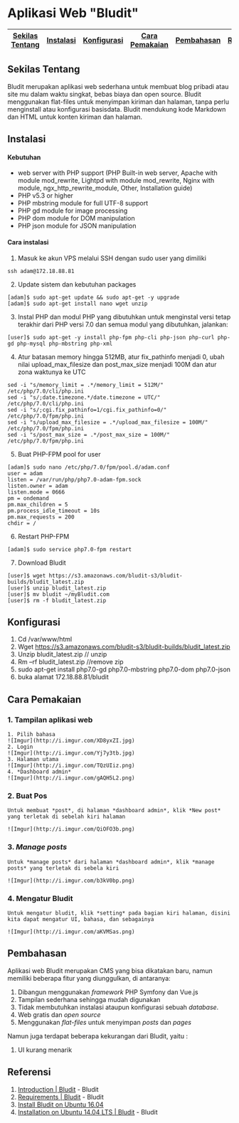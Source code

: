 # Aplikasi Web "Bludit"

[Sekilas Tentang](#sekilas-tentang) | [Instalasi](#instalasi) | [Konfigurasi](#konfigurasi) | [Cara Pemakaian](#cara-pemakaian) | [Pembahasan](#pembahasan) | [Referensi](#referensi)
:---:|:---:|:---:|:---:|:---:|:---:

## Sekilas Tentang 

Bludit merupakan aplikasi web sederhana untuk membuat blog pribadi atau site mu dalam waktu singkat, bebas biaya dan open source. Bludit menggunakan flat-files untuk menyimpan kiriman dan halaman, tanpa perlu menginstall atau konfigurasi basisdata. Bludit mendukung kode Markdown dan HTML untuk konten kiriman dan halaman.


## Instalasi
#### Kebutuhan
- web server with PHP support (PHP Built-in web server, Apache with module mod_rewrite, Lightpd with module mod_rewrite, Nginx with module, ngx_http_rewrite_module, Other, Installation guide)
- PHP v5.3 or higher
- PHP mbstring module for full UTF-8 support
- PHP gd module for image processing
- PHP dom module for DOM manipulation
- PHP json module for JSON manipulation

#### Cara instalasi
1. Masuk ke akun VPS melalui SSH dengan sudo user yang dimiliki 
```
ssh adam@172.18.88.81
```

2. Update sistem dan kebutuhan packages
```
[adam]$ sudo apt-get update && sudo apt-get -y upgrade
[adam]$ sudo apt-get install nano wget unzip
```

3. Instal PHP dan modul PHP yang dibutuhkan
untuk menginstal versi tetap terakhir dari PHP versi 7.0 dan semua modul yang dibutuhkan, jalankan:
```
[user]$ sudo apt-get -y install php-fpm php-cli php-json php-curl php-gd php-mysql php-mbstring php-xml
```

4. Atur batasan memory hingga 512MB, atur fix_pathinfo menjadi 0, ubah nilai upload_max_filesize dan post_max_size menjadi 100M dan atur zona waktunya ke UTC
```
sed -i "s/memory_limit = .*/memory_limit = 512M/" /etc/php/7.0/cli/php.ini
sed -i "s/;date.timezone.*/date.timezone = UTC/" /etc/php/7.0/cli/php.ini
sed -i "s/;cgi.fix_pathinfo=1/cgi.fix_pathinfo=0/" /etc/php/7.0/fpm/php.ini
sed -i "s/upload_max_filesize = .*/upload_max_filesize = 100M/" /etc/php/7.0/fpm/php.ini
sed -i "s/post_max_size = .*/post_max_size = 100M/" /etc/php/7.0/fpm/php.ini
```

5. Buat PHP-FPM pool for user
```
[adam]$ sudo nano /etc/php/7.0/fpm/pool.d/adam.conf
user = adam
listen = /var/run/php/php7.0-adam-fpm.sock
listen.owner = adam
listen.mode = 0666
pm = ondemand
pm.max_children = 5
pm.process_idle_timeout = 10s
pm.max_requests = 200
chdir = /
```

6. Restart PHP-FPM
```
[adam]$ sudo service php7.0-fpm restart
```

7. Download Bludit
```
[user]$ wget https://s3.amazonaws.com/bludit-s3/bludit-builds/bludit_latest.zip
[user]$ unzip bludit_latest.zip
[user]$ mv bludit ~/myBludit.com
[user]$ rm -f bludit_latest.zip
```

## Konfigurasi

1.	Cd /var/www/html 
2.	Wget https://s3.amazonaws.com/bludit-s3/bludit-builds/bludit_latest.zip
3.	Unzip bludit_latest.zip // unzip
4.	Rm –rf bludit_latest.zip //remove zip
5.	sudo apt-get install php7.0-gd php7.0-mbstring php7.0-dom php7.0-json
6.	buka alamat 172.18.88.81/bludit

## Cara Pemakaian
### 1. Tampilan aplikasi web
	1. Pilih bahasa
	![Imgur](http://i.imgur.com/XD8yxZI.jpg)
	2. Login 
	![Imgur](http://i.imgur.com/Yj7y3tb.jpg)
    3. Halaman utama
    ![Imgur](http://i.imgur.com/TQzUIiz.png)
	4. *Dashboard admin*
	![Imgur](http://i.imgur.com/gAQH5L2.png)
	
### 2. Buat Pos
	Untuk membuat *post*, di halaman *dashboard admin*, klik *New post* yang terletak di sebelah kiri halaman
	
	![Imgur](http://i.imgur.com/QiOFO3b.png)
	
### 3. *Manage posts*
	Untuk *manage posts* dari halaman *dashboard admin*, klik *manage posts* yang terletak di sebela kiri
	
    ![Imgur](http://i.imgur.com/b3kV0bp.png)
	
### 4. Mengatur Bludit
    Untuk mengatur bludit, klik *setting* pada bagian kiri halaman, disini kita dapat mengatur UI, bahasa, dan sebagainya
	
    ![Imgur](http://i.imgur.com/aKVMSas.png)


## Pembahasan

Aplikasi web Bludit merupakan CMS yang bisa dikatakan baru, namun memiliki beberapa fitur yang diunggulkan, di antaranya:
1. Dibangun menggunakan *framework* PHP Symfony dan Vue.js
2. Tampilan sederhana sehingga mudah digunakan
3. Tidak membutuhkan instalasi ataupun konfigurasi sebuah *database*.
4. Web gratis dan *open source*
5. Menggunakan *flat-files* untuk menyimpan *posts* dan *pages*

Namun juga terdapat beberapa kekurangan dari Bludit, yaitu :
1. UI kurang menarik

## Referensi
1. [Introduction | Bludit](https://docs.bludit.com/en/getting-started/introduction) - Bludit
2. [Requirements | Bludit](https://docs.bludit.com/en/getting-started/requirements) - Bludit
3. [Install Bludit on Ubuntu 16.04](https://www.rosehosting.com/blog/install-bludit-on-ubuntu-16-04/)
3. [Installation on Ubuntu 14.04 LTS | Bludit](https://docs.bludit.com/en/getting-started/installation-on-gnu-linux) - Bludit
